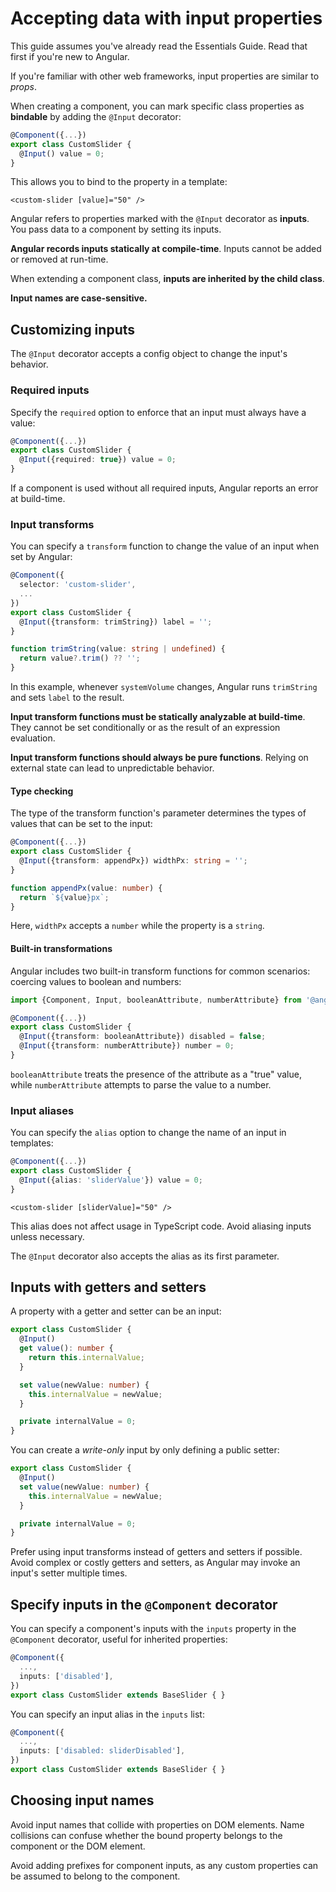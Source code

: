 # Accepting data with input properties

This guide assumes you've already read the Essentials Guide. Read that first if you're new to Angular.

If you're familiar with other web frameworks, input properties are similar to _props_.

When creating a component, you can mark specific class properties as **bindable** by adding the `@Input` decorator:

```typescript
@Component({...})
export class CustomSlider {
  @Input() value = 0;
}
```

This allows you to bind to the property in a template:

```angular-html
<custom-slider [value]="50" />
```

Angular refers to properties marked with the `@Input` decorator as **inputs**. You pass data to a component by setting its inputs.

**Angular records inputs statically at compile-time**. Inputs cannot be added or removed at run-time.

When extending a component class, **inputs are inherited by the child class**.

**Input names are case-sensitive.**

## Customizing inputs

The `@Input` decorator accepts a config object to change the input's behavior.

### Required inputs

Specify the `required` option to enforce that an input must always have a value:

```typescript
@Component({...})
export class CustomSlider {
  @Input({required: true}) value = 0;
}
```

If a component is used without all required inputs, Angular reports an error at build-time.

### Input transforms

You can specify a `transform` function to change the value of an input when set by Angular:

```typescript
@Component({
  selector: 'custom-slider',
  ...
})
export class CustomSlider {
  @Input({transform: trimString}) label = '';
}

function trimString(value: string | undefined) {
  return value?.trim() ?? '';
}
```

In this example, whenever `systemVolume` changes, Angular runs `trimString` and sets `label` to the result.

**Input transform functions must be statically analyzable at build-time**. They cannot be set conditionally or as the result of an expression evaluation.

**Input transform functions should always be pure functions**. Relying on external state can lead to unpredictable behavior.

#### Type checking

The type of the transform function's parameter determines the types of values that can be set to the input:

```typescript
@Component({...})
export class CustomSlider {
  @Input({transform: appendPx}) widthPx: string = '';
}

function appendPx(value: number) {
  return `${value}px`;
}
```

Here, `widthPx` accepts a `number` while the property is a `string`.

#### Built-in transformations

Angular includes two built-in transform functions for common scenarios: coercing values to boolean and numbers:

```typescript
import {Component, Input, booleanAttribute, numberAttribute} from '@angular/core';

@Component({...})
export class CustomSlider {
  @Input({transform: booleanAttribute}) disabled = false;
  @Input({transform: numberAttribute}) number = 0;
}
```

`booleanAttribute` treats the presence of the attribute as a "true" value, while `numberAttribute` attempts to parse the value to a number.

### Input aliases

You can specify the `alias` option to change the name of an input in templates:

```typescript
@Component({...})
export class CustomSlider {
  @Input({alias: 'sliderValue'}) value = 0;
}
```

```angular-html
<custom-slider [sliderValue]="50" />
```

This alias does not affect usage in TypeScript code. Avoid aliasing inputs unless necessary.

The `@Input` decorator also accepts the alias as its first parameter.

## Inputs with getters and setters

A property with a getter and setter can be an input:

```typescript
export class CustomSlider {
  @Input()
  get value(): number {
    return this.internalValue;
  }

  set value(newValue: number) {
    this.internalValue = newValue;
  }

  private internalValue = 0;
}
```

You can create a _write-only_ input by only defining a public setter:

```typescript
export class CustomSlider {
  @Input()
  set value(newValue: number) {
    this.internalValue = newValue;
  }

  private internalValue = 0;
}
```

Prefer using input transforms instead of getters and setters if possible. Avoid complex or costly getters and setters, as Angular may invoke an input's setter multiple times.

## Specify inputs in the `@Component` decorator

You can specify a component's inputs with the `inputs` property in the `@Component` decorator, useful for inherited properties:

```typescript
@Component({
  ...,
  inputs: ['disabled'],
})
export class CustomSlider extends BaseSlider { }
```

You can specify an input alias in the `inputs` list:

```typescript
@Component({
  ...,
  inputs: ['disabled: sliderDisabled'],
})
export class CustomSlider extends BaseSlider { }
```

## Choosing input names

Avoid input names that collide with properties on DOM elements. Name collisions can confuse whether the bound property belongs to the component or the DOM element.

Avoid adding prefixes for component inputs, as any custom properties can be assumed to belong to the component.
